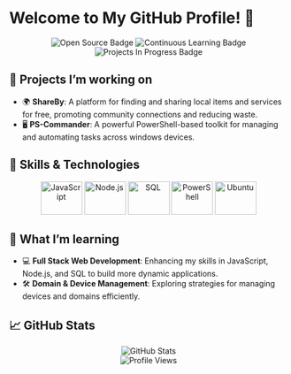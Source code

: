 <!-- Your GitHub username is Mr3ENTLEY -->

# Welcome to My GitHub Profile! 👋

<div align="center">
  <img src="https://img.shields.io/badge/Open%20Source-%E2%9C%94%EF%B8%8F-blue?style=for-the-badge" alt="Open Source Badge">
  <img src="https://img.shields.io/badge/Continuous%20Learning-%E2%9C%85-green?style=for-the-badge" alt="Continuous Learning Badge">
  <img src="https://img.shields.io/badge/Projects-In%20Progress-yellow?style=for-the-badge" alt="Projects In Progress Badge">
</div>

## 🔭 Projects I’m working on
- 🌍 **ShareBy**: A platform for finding and sharing local items and services for free, promoting community connections and reducing waste.
- 🖥️ **PS-Commander**: A powerful PowerShell-based toolkit for managing and automating tasks across windows devices.

## 🚀 Skills & Technologies
<div align="center">
  <img src="https://upload.wikimedia.org/wikipedia/commons/9/99/Unofficial_JavaScript_logo_2.svg" width="75" height="60" alt="JavaScript">
  <img src="https://upload.wikimedia.org/wikipedia/commons/d/d9/Node.js_logo.svg" width="75" height="60" alt="Node.js">
  <img src="https://upload.wikimedia.org/wikipedia/commons/8/87/Sql_data_base_with_logo.png" width="75" height="60" alt="SQL">
  <img src="https://raw.githubusercontent.com/PowerShell/PowerShell/master/assets/Powershell_256.png" width="75" height="60" alt="PowerShell">
  <img src="https://upload.wikimedia.org/wikipedia/commons/a/ab/Logo-ubuntu_cof-orange-hex.svg" width="75" height="60" alt="Ubuntu">
</div>

## 🌱 What I’m learning
- 💻 **Full Stack Web Development**: Enhancing my skills in JavaScript, Node.js, and SQL to build more dynamic applications.
- 🛠️ **Domain & Device Management**: Exploring strategies for managing devices and domains efficiently.

## 📈 GitHub Stats
<div align="center">
  <img src="https://github-readme-stats.vercel.app/api?username=Mr3ENTLEY&show_icons=true&theme=tokyonight&bg_color=30,e96443,904e95&title_color=ffffff&text_color=ffffff" alt="GitHub Stats">
</div>

<div align="center">
  <img src="https://komarev.com/ghpvc/?username=Mr3ENTLEY&color=blue" alt="Profile Views">
</div>
